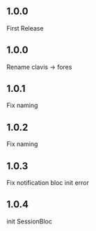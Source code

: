 ## 1.0.0
First Release
## 1.0.0
Rename clavis -> fores
## 1.0.1
Fix naming
## 1.0.2
Fix naming
## 1.0.3
Fix notification bloc init error
## 1.0.4
init SessionBloc